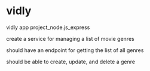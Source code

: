 # vidly
vidly app project_node.js_express

create a service for managing a list of movie genres

should have an endpoint for getting the list of all genres

should be able to create, update, and delete a genre 
